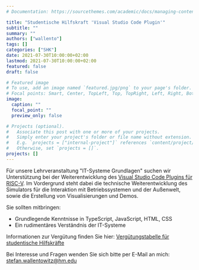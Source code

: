 ```yaml
---
# Documentation: https://sourcethemes.com/academic/docs/managing-content/

title: "Studentische Hilfskraft 'Visual Studio Code Plugin'"
subtitle: ""
summary: ""
authors: ["wallento"]
tags: []
categories: ["SHK"]
date: 2021-07-30T10:00:00+02:00
lastmod: 2021-07-30T10:00:00+02:00
featured: false
draft: false

# Featured image
# To use, add an image named `featured.jpg/png` to your page's folder.
# Focal points: Smart, Center, TopLeft, Top, TopRight, Left, Right, BottomLeft, Bottom, BottomRight.
image:
  caption: ""
  focal_point: ""
  preview_only: false

# Projects (optional).
#   Associate this post with one or more of your projects.
#   Simply enter your project's folder or file name without extension.
#   E.g. `projects = ["internal-project"]` references `content/project/deep-learning/index.md`.
#   Otherwise, set `projects = []`.
projects: []
---
```


Für unsere Lehrveranstaltung "IT-Systeme Grundlagen" suchen wir Unterstützung
bei der Weiterentwicklung des [Visual Studio Code Plugins für
RISC-V](https://marketplace.visualstudio.com/items?itemName=hm.riscv-venus). Im
Vordergrund steht dabei die technische Weiterentwicklung des Simulators für die
Interaktion mit Betriebssystemen und der Außenwelt, sowie die Erstellung von
Visualisierungen und Demos.

Sie sollten mitbringen:

- Grundlegende Kenntnisse in TypeScript, JavaScript, HTML, CSS
- Ein rudimentäres Verständnis der IT-Systeme

Informationen zur Vergütung finden Sie hier: [Vergütungstabelle für studentische
Hilfskräfte](https://w3-mediapool.hm.edu/mediapool/media/dachmarke/dm_lokal/ha1_personal/dokumente_83/Verguetungstabelle_SHK_180315.pdf)

Bei Interesse und Fragen wenden Sie sich bitte per E-Mail an mich:
[stefan.wallentowitz@hm.edu](mailto:stefan.wallentowitz@hm.edu)

